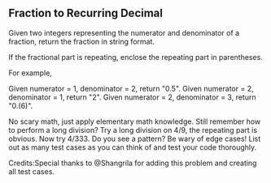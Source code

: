 

Fraction to Recurring Decimal 
---

Given two integers representing the numerator and denominator of a fraction, return the fraction in string format.

If the fractional part is repeating, enclose the repeating part in parentheses.

For example,

Given numerator = 1, denominator = 2, return "0.5".
Given numerator = 2, denominator = 1, return "2".
Given numerator = 2, denominator = 3, return "0.(6)".




  No scary math, just apply elementary math knowledge. Still remember how to perform a long division?
  Try a long division on 4/9, the repeating part is obvious. Now try 4/333. Do you see a pattern?
  Be wary of edge cases! List out as many test cases as you can think of and test your code thoroughly.


Credits:Special thanks to @Shangrila for adding this problem and creating all test cases.


